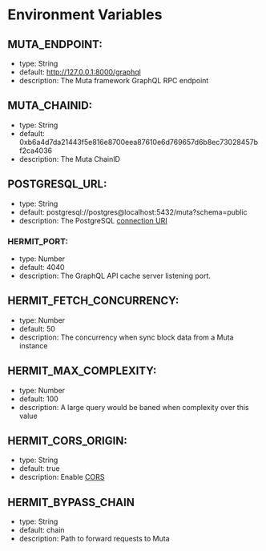 # Environment Variables

## MUTA_ENDPOINT:

- type: String
- default: http://127.0.0.1:8000/graphql
- description: The Muta framework GraphQL RPC endpoint

## MUTA_CHAINID:

- type: String
- default: 0xb6a4d7da21443f5e816e8700eea87610e6d769657d6b8ec73028457bf2ca4036
- description: The Muta ChainID

## POSTGRESQL_URL:

- type: String
- default: postgresql://postgres@localhost:5432/muta?schema=public
- description: The PostgreSQL [connection URI](https://www.postgresql.org/docs/9.2/libpq-connect.html#LIBPQ-CONNSTRING)

### HERMIT_PORT:

- type: Number
- default: 4040
- description: The GraphQL API cache server listening port.

## HERMIT_FETCH_CONCURRENCY:

- type: Number
- default: 50
- description: The concurrency when sync block data from a Muta instance

## HERMIT_MAX_COMPLEXITY:

- type: Number
- default: 100
- description: A large query would be baned when complexity over this value

## HERMIT_CORS_ORIGIN:
- type: String
- default: true
- description: Enable [CORS](https://developer.mozilla.org/en-US/docs/Web/HTTP/CORS)

## HERMIT_BYPASS_CHAIN
- type: String
- default: chain
- description: Path to forward requests to Muta